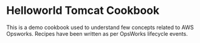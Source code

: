 # Helloworld Tomcat Cookbook

This is a demo cookbook used to understand few concepts related to AWS Opsworks.
Recipes have been written as per OpsWorks lifecycle events.
